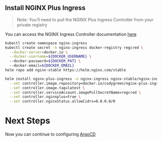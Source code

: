 ## Install NGINX Plus Ingress
> Note: You'll need to pull the NGINX Plus Ingress Controller from your private registry

You can access the NGINX Ingress Controller documentation [here](https://docs.nginx.com/nginx-ingress-controller/installation/installation-with-helm/)

```bash
kubectl create namespace nginx-ingress
kubectl create secret -n nginx-ingress docker-registry regcred \
  --docker-server=docker.io \
  --docker-username=${DOCKER_USERNAME} \ 
  --docker-password=${DOCKER_PAT} \ 
  --docker-email=${DOCKER_EMAIL}
helm repo add nginx-stable https://helm.nginx.com/stable

helm install nginx-plus-ingress -n nginx-ingress nginx-stable/nginx-ingress \
  --set controller.image.repository=docker.io/codygreen/nginx-plus-ingress \
  --set controller.image.tag=latest \
  --set controller.serviceAccount.imagePullSecretName=regcred \
  --set controller.nginxplus=true \
  --set controller.nginxStatus.allowCidrs=0.0.0.0/0
```


# Next Steps
Now you can continue to configuring [ArgoCD](argocd.md)